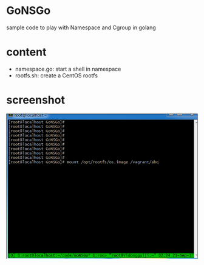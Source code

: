# GoNSGo
sample code to play with Namespace and Cgroup in golang

# content

- namespace.go: start a shell in namespace
- rootfs.sh: create a CentOS rootfs 

# screenshot

![gif](https://raw.githubusercontent.com/woosley/GoNSGo/master/screenshot.gif)
